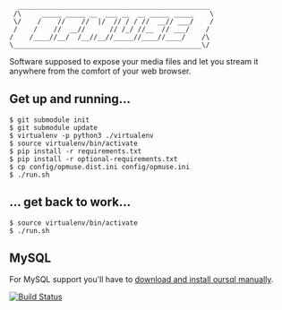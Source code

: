       ________________________________________________
     /\     _____ _____ __  ___ __  __ _____ _____    \
     \/    /    //    //  |/  // / / //  __// ___/    /
     /    /    //  __//      // /_/ //__  // ___/    /
    /    /____//__/  /__//__//_____//____//____/    /\
    \_______________________________________________\/

Software supposed to expose your media files and let you stream it anywhere
from the comfort of your web browser.

Get up and running...
---------------------

    $ git submodule init
    $ git submodule update
    $ virtualenv -p python3 ./virtualenv
    $ source virtualenv/bin/activate
    $ pip install -r requirements.txt
    $ pip install -r optional-requirements.txt
    $ cp config/opmuse.dist.ini config/opmuse.ini
    $ ./run.sh

... get back to work...
-----------------------

    $ source virtualenv/bin/activate
    $ ./run.sh

MySQL
-----

For MySQL support you'll have to [download and install oursql manually](https://launchpad.net/oursql/py3k/py3k-0.9.3).

[![Build Status](https://secure.travis-ci.org/opmuse/opmuse.png?branch=master)](http://travis-ci.org/inty/opmuse)
